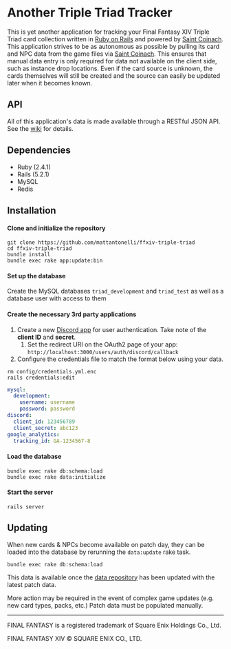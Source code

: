 # Another Triple Triad Tracker
This is yet another application for tracking your Final Fantasy XIV Triple Triad card collection written in [Ruby on Rails](https://rubyonrails.org/) and powered by [Saint Coinach](https://github.com/ufx/SaintCoinach). This application strives to be as autonomous as possible by pulling its card and NPC data from the game files via [Saint Coinach](https://github.com/ufx/SaintCoinach). This ensures that manual data entry is only required for data not available on the client side, such as instance drop locations. Even if the card source is unknown, the cards themselves will still be created and the source can easily be updated later when it becomes known.

## API

All of this application's data is made available through a RESTful JSON API. See the [wiki](https://github.com/mattantonelli/ffxiv-triple-triad/wiki) for details.

## Dependencies
* Ruby (2.4.1)
* Rails (5.2.1)
* MySQL
* Redis

## Installation
#### Clone and initialize the repository
```
git clone https://github.com/mattantonelli/ffxiv-triple-triad
cd ffxiv-triple-triad
bundle install
bundle exec rake app:update:bin
```

#### Set up the database
Create the MySQL databases `triad_development` and `triad_test` as well as a database user with access to them

#### Create the necessary 3rd party applications
1. Create a new [Discord app](https://discordapp.com/developers/applications/) for user authentication. Take note of the **client ID** and **secret**.
    1. Set the redirect URI on the OAuth2 page of your app: `http://localhost:3000/users/auth/discord/callback`
2. Configure the credentials file to match the format below using your data.
```
rm config/credentials.yml.enc
rails credentials:edit
```
```yml
mysql:
  development:
    username: username
    password: password
discord:
  client_id: 123456789
  client_secret: abc123
google_analytics:
  tracking_id: GA-1234567-8
```

#### Load the database
```
bundle exec rake db:schema:load
bundle exec rake data:initialize
```

#### Start the server
```
rails server
```

## Updating
When new cards & NPCs become available on patch day, they can be loaded into the database by rerunning the `data:update` rake task.

```
bundle exec rake db:schema:load
```

This data is available once the [data repository](https://github.com/mattantonelli/ffxiv-triple-triad-data) has been updated with the latest patch data.

More action may be required in the event of complex game updates (e.g. new card types, packs, etc.) Patch data must be populated manually.

---

FINAL FANTASY is a registered trademark of Square Enix Holdings Co., Ltd.

FINAL FANTASY XIV © SQUARE ENIX CO., LTD.
